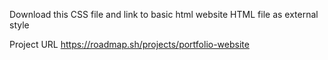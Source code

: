 Download this CSS file and link to basic html website HTML file as external style

Project URL
https://roadmap.sh/projects/portfolio-website

